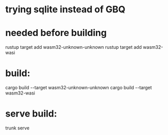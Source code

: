 # trying sqlite instead of GBQ

# needed before building
rustup target add wasm32-unknown-unknown
rustup target add wasm32-wasi

# build:
cargo build --target wasm32-unknown-unknown
cargo build --target wasm32-wasi

# serve build:
trunk serve
